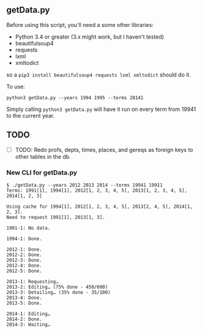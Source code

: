 ## getData.py
Before using this script, you'll need a some other libraries:

- Python 3.4 or greater (3.x might work, but I haven't tested)
- beautifulsoup4
- requests
- lxml
- xmltodict

so a `pip3 install beautifulsoup4 requests lxml xmltodict` should do it.

To use:

`python3 getData.py --years 1994 1995 --terms 20141`

Simply calling `python3 getData.py` will have it run on every term from 19941 to the current year.

## TODO
- [ ] TODO: Redo profs, depts, times, places, and gereqs as foreign keys to other tables in the db.


### New CLI for getData.py

	$ ./getData.py --years 2012 2013 2014 --terms 19941 19911
	Terms: 1991[1], 1994[1], 2012[1, 2, 3, 4, 5], 2013[1, 2, 3, 4, 5], 2014[1, 2, 3]
	
	Using cache for 1994[1], 2012[1, 2, 3, 4, 5], 2013[2, 4, 5], 2014[1, 2, 3].
	Need to request 1991[1], 2013[1, 3].
	
	1991-1: No data.
	
	1994-1: Done.
	
	2012-1: Done.
	2012-2: Done.
	2012-3: Done.
	2012-4: Done.
	2012-5: Done.
	
	2013-1: Requesting…
	2013-2: Editing… (75% done - 450/600)
	2013-3: Detailing… (35% done - 35/100)
	2013-4: Done.
	2013-5: Done.
	
	2014-1: Editing…
	2014-2: Done.
	2014-3: Waiting…
